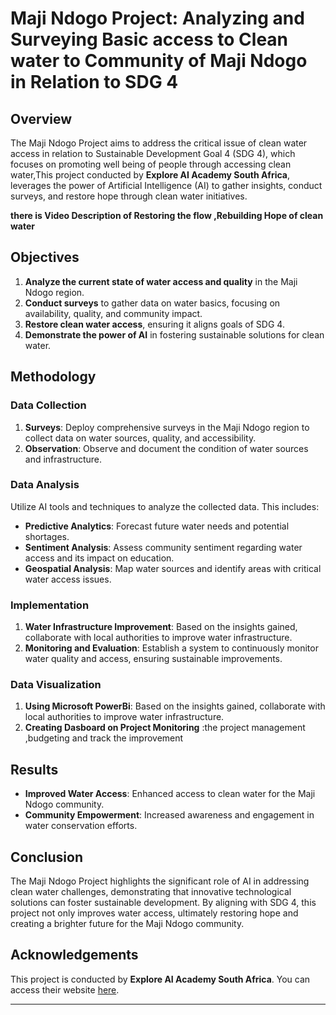 # Maji Ndogo Project: Analyzing and Surveying Basic access to Clean water to Community of Maji Ndogo in Relation to SDG 4

## Overview

The Maji Ndogo Project aims to address the critical issue of clean water access in relation to Sustainable Development Goal 4 (SDG 4), which focuses on  promoting  well being of people through accessing clean water,This project conducted by **Explore AI Academy South Africa**, leverages the power of Artificial Intelligence (AI) to gather insights, conduct surveys, and restore hope through clean water initiatives.

**there is Video Description  of Restoring the flow ,Rebuilding Hope of clean water**

## Objectives

1. **Analyze the current state of water access and quality** in the Maji Ndogo region.
2. **Conduct surveys** to gather data on water basics, focusing on availability, quality, and community impact.
3. **Restore clean water access**, ensuring it aligns goals of SDG 4.
4. **Demonstrate the power of AI** in fostering sustainable solutions for clean water.


## Methodology

### Data Collection

1. **Surveys**: Deploy comprehensive surveys in the Maji Ndogo region to collect data on water sources, quality, and accessibility.
2. **Observation**: Observe and document the condition of water sources and infrastructure.

### Data Analysis

Utilize AI tools and techniques to analyze the collected data. This includes:
- **Predictive Analytics**: Forecast future water needs and potential shortages.
- **Sentiment Analysis**: Assess community sentiment regarding water access and its impact on education.
- **Geospatial Analysis**: Map water sources and identify areas with critical water access issues.

### Implementation

1. **Water Infrastructure Improvement**: Based on the insights gained, collaborate with local authorities to improve water infrastructure.
2. **Monitoring and Evaluation**: Establish a system to continuously monitor water quality and access, ensuring sustainable improvements.

### Data Visualization 
1. **Using Microsoft PowerBi**: Based on the insights gained, collaborate with local authorities to improve water infrastructure.
2. **Creating Dasboard on Project Monitoring** :the project management ,budgeting and track the improvement 

## Results

- **Improved Water Access**: Enhanced access to clean water for the Maji Ndogo community.
- **Community Empowerment**: Increased awareness and engagement in water conservation efforts.

## Conclusion

The Maji Ndogo Project highlights the significant role of AI in addressing clean water challenges, demonstrating that innovative technological solutions can foster sustainable development. By aligning with SDG 4, this project not only improves water access, ultimately restoring hope and creating a brighter future for the Maji Ndogo community.

## Acknowledgements

This project is conducted by **Explore AI Academy South Africa**. You can access their website [here](https://www.explore.ai/).

---

